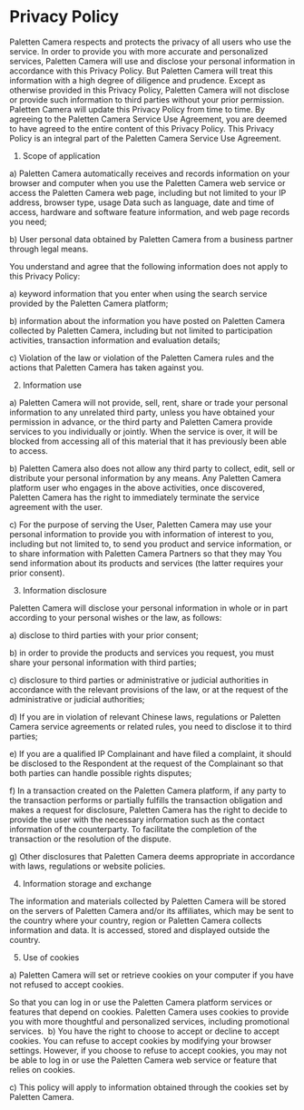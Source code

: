 # Privacy Policy

Paletten Camera respects and protects the privacy of all users who use the service. In order to provide you with more accurate and personalized services, Paletten Camera will use and disclose your personal information in accordance with this Privacy Policy. But Paletten Camera will treat this information with a high degree of diligence and prudence. Except as otherwise provided in this Privacy Policy, Paletten Camera will not disclose or provide such information to third parties without your prior permission. Paletten Camera will update this Privacy Policy from time to time. By agreeing to the Paletten Camera Service Use Agreement, you are deemed to have agreed to the entire content of this Privacy Policy. This Privacy Policy is an integral part of the Paletten Camera Service Use Agreement.

1. Scope of application

a) Paletten Camera automatically receives and records information on your browser and computer when you use the Paletten Camera web service or access the Paletten Camera web page, including but not limited to your IP address, browser type, usage Data such as language, date and time of access, hardware and software feature information, and web page records you need;

b) User personal data obtained by Paletten Camera from a business partner through legal means.

You understand and agree that the following information does not apply to this Privacy Policy:

a) keyword information that you enter when using the search service provided by the Paletten Camera platform;

b) information about the information you have posted on Paletten Camera collected by Paletten Camera, including but not limited to participation activities, transaction information and evaluation details;

c) Violation of the law or violation of the Paletten Camera rules and the actions that Paletten Camera has taken against you.

2. Information use

a) Paletten Camera will not provide, sell, rent, share or trade your personal information to any unrelated third party, unless you have obtained your permission in advance, or the third party and Paletten Camera provide services to you individually or jointly. When the service is over, it will be blocked from accessing all of this material that it has previously been able to access.

b) Paletten Camera also does not allow any third party to collect, edit, sell or distribute your personal information by any means. Any Paletten Camera platform user who engages in the above activities, once discovered, Paletten Camera has the right to immediately terminate the service agreement with the user.

c) For the purpose of serving the User, Paletten Camera may use your personal information to provide you with information of interest to you, including but not limited to, to send you product and service information, or to share information with Paletten Camera Partners so that they may You send information about its products and services (the latter requires your prior consent).

3. Information disclosure

Paletten Camera will disclose your personal information in whole or in part according to your personal wishes or the law, as follows:

a) disclose to third parties with your prior consent;

b) in order to provide the products and services you request, you must share your personal information with third parties;

c) disclosure to third parties or administrative or judicial authorities in accordance with the relevant provisions of the law, or at the request of the administrative or judicial authorities;

d) If you are in violation of relevant Chinese laws, regulations or Paletten Camera service agreements or related rules, you need to disclose it to third parties;

e) If you are a qualified IP Complainant and have filed a complaint, it should be disclosed to the Respondent at the request of the Complainant so that both parties can handle possible rights disputes;

f) In a transaction created on the Paletten Camera platform, if any party to the transaction performs or partially fulfills the transaction obligation and makes a request for disclosure, Paletten Camera has the right to decide to provide the user with the necessary information such as the contact information of the counterparty. To facilitate the completion of the transaction or the resolution of the dispute.

g) Other disclosures that Paletten Camera deems appropriate in accordance with laws, regulations or website policies.

4. Information storage and exchange

The information and materials collected by Paletten Camera will be stored on the servers of Paletten Camera and/or its affiliates, which may be sent to the country where your country, region or Paletten Camera collects information and data. It is accessed, stored and displayed outside the country.

5. Use of cookies

a) Paletten Camera will set or retrieve cookies on your computer if you have not refused to accept cookies.

So that you can log in or use the Paletten Camera platform services or features that depend on cookies. Paletten Camera uses cookies to provide you with more thoughtful and personalized services, including promotional services.
 b) You have the right to choose to accept or decline to accept cookies. You can refuse to accept cookies by modifying your browser settings. However, if you choose to refuse to accept cookies, you may not be able to log in or use the Paletten Camera web service or feature that relies on cookies.

c) This policy will apply to information obtained through the cookies set by Paletten Camera.
